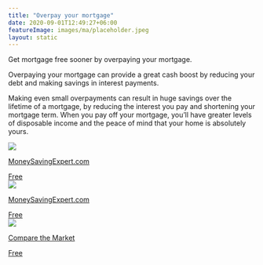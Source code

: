 ```yaml
---
title: "Overpay your mortgage"
date: 2020-09-01T12:49:27+06:00
featureImage: images/ma/placeholder.jpeg
layout: static
---
```


Get mortgage free sooner by overpaying your mortgage.

Overpaying your mortgage can provide a great cash boost by reducing your debt and making savings in interest payments.

Making even small overpayments can result in huge savings over the lifetime of a mortgage, by reducing the interest you pay and shortening your mortgage term. When you pay off your mortgage, you’ll have greater levels of disposable income and the peace of mind that your home is absolutely yours.

<a class="ma-link" href="https://www.moneysavingexpert.com/mortgages/mortgage-overpayment-calculator/"><div class="ma-card ma-card-Wealth"><div class="ma-icon"><img src ="/images/icon-check.png"/></div><div class="ma-name"><p>MoneySavingExpert.com</p></div><div class="ma-paid-text"><span>Free </span></div></div></a><a class="ma-link" href="https://www.moneysavingexpert.com/mortgages/mortgages-vs-savings/"><div class="ma-card ma-card-Wealth"><div class="ma-icon"><img src ="/images/icon-check.png"/></div><div class="ma-name"><p>MoneySavingExpert.com</p></div><div class="ma-paid-text"><span>Free </span></div></div></a><a class="ma-link" href="https://www.comparethemarket.com/mortgages/content/overpaying-your-mortgage/"><div class="ma-card ma-card-Wealth"><div class="ma-icon"><img src ="/images/icon-check.png"/></div><div class="ma-name"><p>Compare the Market</p></div><div class="ma-paid-text"><span>Free </span></div></div></a>  

<br/><br/>







